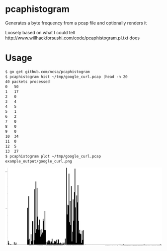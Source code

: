 # pcaphistogram

Generates a byte frequency from a pcap file and optionally renders it

Loosely based on what I could tell http://www.willhackforsushi.com/code/pcaphistogram.pl.txt does

# Usage

    $ go get github.com/ncsa/pcaphistogram
    $ pcaphistogram hist ~/tmp/google_curl.pcap |head -n 20
    40 packets processed
    0	50
    1	17
    2	0
    3	4
    4	5
    5	1
    6	2
    7	0
    8	0
    9	0
    10	34
    11	0
    12	5
    13	27
    $ pcaphistogram plot ~/tmp/google_curl.pcap example_output/google_curl.png
    
![example_output/google_curl.png](example_output/google_curl.png)
